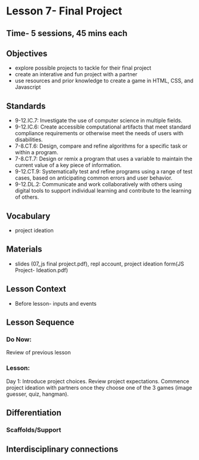 # Lesson 7- Final Project
## Time- 5 sessions, 45 mins each

## Objectives
* explore possible projects to tackle for their final project
* create an interative and fun project with a partner
* use resources and prior knowledge to create a game in HTML, CSS, and Javascript

## Standards
* 9-12.IC.7: Investigate the use of computer science in multiple fields.
* 9-12.IC.6: Create accessible computational artifacts that meet standard compliance requirements or otherwise meet the needs of users with disabilities.
* 7-8.CT.6: Design, compare and refine algorithms for a specific task or within a program.
* 7-8.CT.7: Design or remix a program that uses a variable to maintain the current value of a key piece of information.
* 9-12.CT.9: Systematically test and refine programs using a range of test cases, based on anticipating common errors and user behavior.
* 9-12.DL.2: Communicate and work collaboratively with others using digital tools to support individual learning and contribute to the learning of others.

## Vocabulary
  * project ideation
  
## Materials
  * slides (07_js final project.pdf), repl account, project ideation form(JS Project- Ideation.pdf)

## Lesson Context
* Before lesson- inputs and events

## Lesson Sequence
### Do Now:
Review of previous lesson
### Lesson:
Day 1: Introduce project choices. Review project expectations. Commence project ideation with partners once they choose one of the 3 games (image guesser, quiz, hangman).

## Differentiation
### Scaffolds/Support

## Interdisciplinary connections
